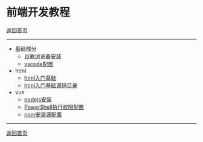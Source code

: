 # 前端开发教程

[返回首页](/main/README.md)

---

- 基础部分
  - [谷歌浏览器安装](/web/vscode/chrome.md)
  - [vscode配置](/web/vscode/README.md)
- html
  - [html入门基础](/web/basic/README.md)
  - [html入门基础源码目录](/web/html/)
- vue
  - [nodejs安装](/web/vue-docs/nodejs.md)
  - [PowerShell执行权限配置](/web/vue-docs/PowerShell.md)
  - [npm安装源配置](/web/vue-docs/nodejs-config.md)

---

[返回首页](/main/README.md)
